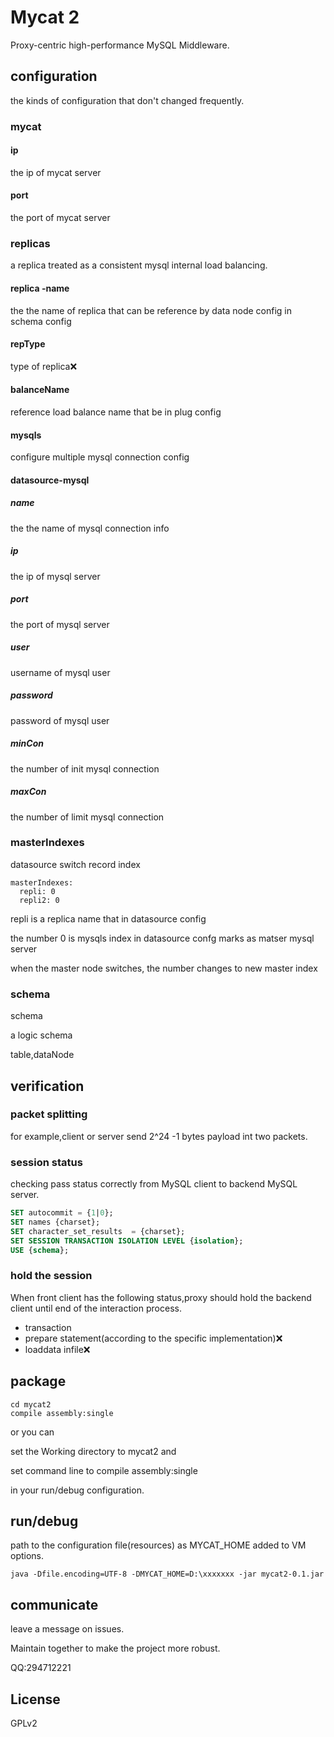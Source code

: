 # Mycat 2

Proxy-centric high-performance MySQL Middleware.

## configuration 

the kinds of configuration that don't changed frequently.

### mycat

#### ip

the ip of mycat server 

#### port

the port of mycat server 

### replicas

a replica treated as a consistent mysql internal load balancing.

#### replica -name

the the name of replica that can be reference by data node config in schema config

#### repType

type of replica:x:

#### balanceName

reference load balance name that be in plug config

#### mysqls

configure multiple mysql connection config

#### datasource-mysql

##### name

the the name of mysql connection info

##### ip

the ip of mysql server 

##### port

the port of mysql server 

##### user

username of mysql user

##### password

password of mysql user

##### minCon

the number of init mysql connection

##### maxCon

the number of limit mysql connection



### masterIndexes

datasource switch record index

```
masterIndexes:
  repli: 0
  repli2: 0
```

repli is a replica  name that in datasource config

the number 0 is mysqls index  in datasource confg marks as matser mysql server

when the master node switches, the number changes to new master index



### schema

schema

a logic schema 

table,dataNode



##### 







## verification

### packet splitting

for example,client or server  send 2^24 -1 bytes payload int two packets. 

###  session status

checking pass status correctly from MySQL client to backend MySQL server.

```sql
SET autocommit = {1|0};
SET names {charset};
SET character_set_results  = {charset};
SET SESSION TRANSACTION ISOLATION LEVEL {isolation};
USE {schema};
```

### hold the session

When front client has the following status,proxy should hold the backend client until end of the interaction process.

- transaction
- prepare statement(according to the specific implementation):x:
- loaddata infile:x:

## package

```
cd mycat2
compile assembly:single
```

or you can

set the Working directory to mycat2  and

set command line to compile assembly:single

in your run/debug configuration.



## run/debug

path to the configuration file(resources) as MYCAT_HOME added to VM options.

```
java -Dfile.encoding=UTF-8 -DMYCAT_HOME=D:\xxxxxxx -jar mycat2-0.1.jar 
```

## communicate

leave a message on issues.

Maintain together to make the project more robust.

QQ:294712221

## License

GPLv2